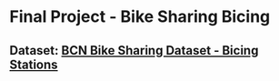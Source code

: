 # Final Project - Bike Sharing Bicing

## Dataset: [BCN Bike Sharing Dataset - Bicing Stations](https://www.kaggle.com/datasets/edomingo/bicing-stations-dataset-bcn-bike-sharing)


